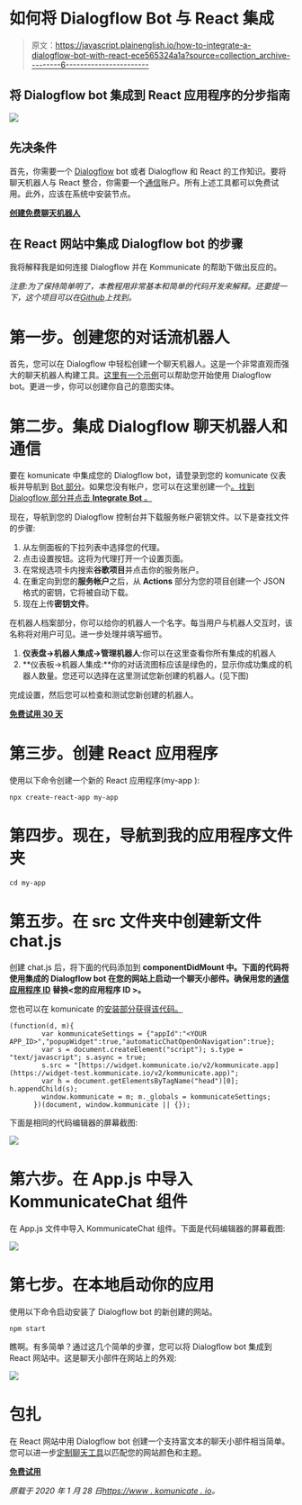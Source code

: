# 如何将 Dialogflow Bot 与 React 集成

> 原文：<https://javascript.plainenglish.io/how-to-integrate-a-dialogflow-bot-with-react-ece565324a1a?source=collection_archive---------6----------------------->

## 将 Dialogflow bot 集成到 React 应用程序的分步指南

![](img/7fefedee7e7d65ad93ffb9eac69b9ab5.png)

## 先决条件

首先，你需要一个 [Dialogflow](https://dialogflow.com/) bot 或者 Dialogflow 和 React 的工作知识。要将聊天机器人与 React 整合，你需要一个[通信](https://www.kommunicate.io/)账户。所有上述工具都可以免费试用。此外，应该在系统中安装节点。

[**创建免费聊天机器人**](https://dashboard.kommunicate.io/signup)

## 在 React 网站中集成 Dialogflow bot 的步骤

我将解释我是如何连接 Dialogflow 并在 Kommunicate 的帮助下做出反应的。

*注意:为了保持简单明了，本教程用非常基本和简单的代码开发来解释。还要提一下，这个项目可以在*[*Github*](https://github.com/Kommunicate-io/Kommunicate-Web-Samples/tree/master/Sample-react-js-chat)*上找到。*

# 第一步。创建您的对话流机器人

首先，您可以在 Dialogflow 中轻松创建一个聊天机器人。这是一个非常直观而强大的聊天机器人构建工具。[这里有一个示例](https://docs.kommunicate.io/docs/bot-samples)可以帮助您开始使用 Dialogflow bot。更进一步，你可以创建你自己的意图实体。

# 第二步。集成 Dialogflow 聊天机器人和通信

要在 komunicate 中集成您的 Dialogflow bot，请登录到您的 komunicate 仪表板并导航到 [Bot 部分](https://dashboard.kommunicate.io/bot)。如果您没有帐户，您可以在这里创建一个[。找到 Dialogflow 部分并点击 **Integrate Bot** 。](https://dashboard.kommunicate.io/signup)

现在，导航到您的 Dialogflow 控制台并下载服务帐户密钥文件。以下是查找文件的步骤:

1.  从左侧面板的下拉列表中选择您的代理。
2.  点击设置按钮。这将为代理打开一个设置页面。
3.  在常规选项卡内搜索**谷歌项目**并点击你的服务账户。
4.  在重定向到您的**服务帐户**之后，从 **Actions** 部分为您的项目创建一个 JSON 格式的密钥，它将被自动下载。
5.  现在上传**密钥文件**。

在机器人档案部分，你可以给你的机器人一个名字。每当用户与机器人交互时，该名称将对用户可见。进一步处理并填写细节。

1.  **仪表盘→机器人集成→管理机器人**:你可以在这里查看你所有集成的机器人
2.  **仪表板→机器人集成:**你的对话流图标应该是绿色的，显示你成功集成的机器人数量。您还可以选择在这里测试您新创建的机器人。(见下图)

完成设置，然后您可以检查和测试您新创建的机器人。

[**免费试用 30 天**](https://dashboard.kommunicate.io/signup)

# 第三步。创建 React 应用程序

使用以下命令创建一个新的 React 应用程序(my-app ):

```
npx create-react-app my-app
```

# 第四步。现在，导航到我的应用程序文件夹

```
cd my-app
```

# 第五步。在 src 文件夹中创建新文件 chat.js

创建 chat.js 后，将下面的代码添加到 **componentDidMount 中。下面的代码将使用集成的 Dialogflow bot 在您的网站上启动一个聊天小部件。确保用您的[通信应用程序 ID](https://dashboard.kommunicate.io/settings/install) 替换<您的应用程序 ID >。**

您也可以在 komunicate 的[安装部分获得该代码。](https://dashboard.kommunicate.io/settings/install)

```
(function(d, m){
        var kommunicateSettings = {"appId":"<YOUR APP_ID>","popupWidget":true,"automaticChatOpenOnNavigation":true};
        var s = document.createElement("script"); s.type = "text/javascript"; s.async = true;
        s.src = "[https://widget.kommunicate.io/v2/kommunicate.app](https://widget-test.kommunicate.io/v2/kommunicate.app)";
        var h = document.getElementsByTagName("head")[0]; h.appendChild(s);
        window.kommunicate = m; m._globals = kommunicateSettings;
      })(document, window.kommunicate || {});
```

下面是相同的代码编辑器的屏幕截图:

![](img/09e95863f6807d87c67d0fc70f81dd1f.png)

# 第六步。在 App.js 中导入 KommunicateChat 组件

在 App.js 文件中导入 KommunicateChat 组件。下面是代码编辑器的屏幕截图:

![](img/a13bc8948ccf15cf637093476e1f459b.png)

# 第七步。在本地启动你的应用

使用以下命令启动安装了 Dialogflow bot 的新创建的网站。

```
npm start
```

瞧啊。有多简单？通过这几个简单的步骤，您可以将 Dialogflow bot 集成到 React 网站中。这是聊天小部件在网站上的外观:

![](img/ae5ee9d6aa07a6a4d5892580c30233f0.png)

# 包扎

在 React 网站中用 Dialogflow bot 创建一个支持富文本的聊天小部件相当简单。您可以进一步[定制聊天工具](https://dashboard.kommunicate.io/settings/chat-widget-customization#chat-widget-styling)以匹配您的网站颜色和主题。

[**免费试用**](https://dashboard.kommunicate.io/signup)

*原载于 2020 年 1 月 28 日*[*https://www . komunicate . io*](https://www.kommunicate.io/blog/integrate-dialogflow-bot-react-js/)*。*
